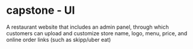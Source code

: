 # capstone - UI
 A restaurant website that includes an admin panel, through which customers can upload and customize store name, logo, menu, price, and online order links (such as skipp/uber eat)
